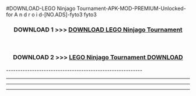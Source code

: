 #DOWNLOAD-LEGO Ninjago Tournament-APK-MOD-PREMIUM-Unlocked-for A n d r o i d-[NO.ADS]-fyto3 fyto3 



<div align="center">

<h3>DOWNLOAD 1 >>> <a href="https://t.co/FKmqrqFo6t??judul=LEGO Ninjago Tournament">DOWNLOAD LEGO Ninjago Tournament</a></h3><br>

<h3>DOWNLOAD 2 >>> <a href="https://t.co/FKmqrqFo6t??judul=LEGO Ninjago Tournament">LEGO Ninjago Tournament DOWNLOAD </a></h3>

</div>
----------------------------------------------------------

----------------------------------------------------------

----------------------------------------------------------

----------------------------------------------------------



